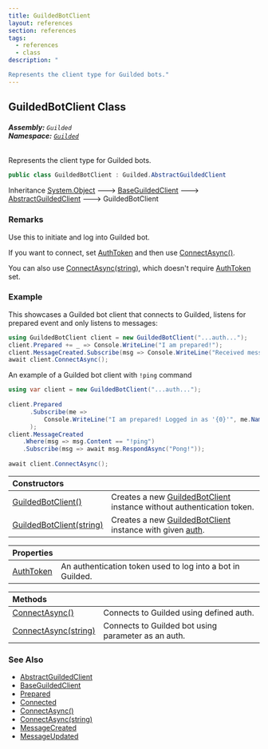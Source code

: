 ```yaml
---
title: GuildedBotClient
layout: references
section: references
tags:
  - references
  - class
description: "

Represents the client type for Guilded bots."
---
```


## GuildedBotClient Class
###### **Assembly:** `Guilded`<br/>**Namespace:** [`Guilded`](Guilded.md 'Guilded')

Represents the client type for Guilded bots.

```csharp
public class GuildedBotClient : Guilded.AbstractGuildedClient
```

Inheritance [System.Object](https://docs.microsoft.com/en-us/dotnet/api/System.Object 'System.Object') &#129106; [BaseGuildedClient](BaseGuildedClient.md 'Guilded.Base.BaseGuildedClient') &#129106; [AbstractGuildedClient](AbstractGuildedClient.md 'Guilded.AbstractGuildedClient') &#129106; GuildedBotClient

### Remarks
  
Use this to initiate and log into Guilded bot.  
  
If you want to connect, set [AuthToken](GuildedBotClient.AuthToken.md 'Guilded.GuildedBotClient.AuthToken') and then use [ConnectAsync()](GuildedBotClient.ConnectAsync().md 'Guilded.GuildedBotClient.ConnectAsync()').  
  
You can also use [ConnectAsync(string)](GuildedBotClient.ConnectAsync(string).md 'Guilded.GuildedBotClient.ConnectAsync(string)'), which doesn't require [AuthToken](GuildedBotClient.AuthToken.md 'Guilded.GuildedBotClient.AuthToken') set.

### Example
  
This showcases a Guilded bot client that connects to Guilded, listens for prepared event and only listens to messages:  
  
```csharp  
using GuildedBotClient client = new GuildedBotClient("...auth...");  
client.Prepared += _ => Console.WriteLine("I am prepared!");  
client.MessageCreated.Subscribe(msg => Console.WriteLine("Received message with content:\n{0}", msg.Content));  
await client.ConnectAsync();  
```  
  
An example of a Guilded bot client with `!ping` command  
  
```csharp  
using var client = new GuildedBotClient("...auth...");  
  
client.Prepared  
      .Subscribe(me =>  
          Console.WriteLine("I am prepared! Logged in as '{0}'", me.Name)  
      );  
client.MessageCreated  
    .Where(msg => msg.Content == "!ping")  
    .Subscribe(msg => await msg.RespondAsync("Pong!"));  
  
await client.ConnectAsync();  
```

| Constructors | |
| :--- | :--- |
| [GuildedBotClient()](GuildedBotClient.GuildedBotClient().md 'Guilded.GuildedBotClient.GuildedBotClient()') | Creates a new [GuildedBotClient](GuildedBotClient.md 'Guilded.GuildedBotClient') instance without authentication token. |
| [GuildedBotClient(string)](GuildedBotClient.GuildedBotClient(string).md 'Guilded.GuildedBotClient.GuildedBotClient(string)') | Creates a new [GuildedBotClient](GuildedBotClient.md 'Guilded.GuildedBotClient') instance with given [auth](GuildedBotClient.GuildedBotClient(string).md#Guilded.GuildedBotClient.GuildedBotClient(string).auth 'Guilded.GuildedBotClient.GuildedBotClient(string).auth'). |

| Properties | |
| :--- | :--- |
| [AuthToken](GuildedBotClient.AuthToken.md 'Guilded.GuildedBotClient.AuthToken') | An authentication token used to log into a bot in Guilded. |

| Methods | |
| :--- | :--- |
| [ConnectAsync()](GuildedBotClient.ConnectAsync().md 'Guilded.GuildedBotClient.ConnectAsync()') | Connects to Guilded using defined auth. |
| [ConnectAsync(string)](GuildedBotClient.ConnectAsync(string).md 'Guilded.GuildedBotClient.ConnectAsync(string)') | Connects to Guilded bot using parameter as an auth. |

### See Also
- [AbstractGuildedClient](AbstractGuildedClient.md 'Guilded.AbstractGuildedClient')
- [BaseGuildedClient](BaseGuildedClient.md 'Guilded.Base.BaseGuildedClient')
- [Prepared](AbstractGuildedClient.Prepared.md 'Guilded.AbstractGuildedClient.Prepared')
- [Connected](BaseGuildedClient.Connected.md 'Guilded.Base.BaseGuildedClient.Connected')
- [ConnectAsync()](GuildedBotClient.ConnectAsync().md 'Guilded.GuildedBotClient.ConnectAsync()')
- [ConnectAsync(string)](GuildedBotClient.ConnectAsync(string).md 'Guilded.GuildedBotClient.ConnectAsync(string)')
- [MessageCreated](AbstractGuildedClient.MessageCreated.md 'Guilded.AbstractGuildedClient.MessageCreated')
- [MessageUpdated](AbstractGuildedClient.MessageUpdated.md 'Guilded.AbstractGuildedClient.MessageUpdated')